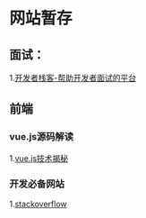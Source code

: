 # 网站暂存
## 面试：

1.[开发者栈客-帮助开发者面试的平台](https://www.developers.pub/wiki?category=%E5%89%8D%E7%AB%AF)

## 前端

### vue.js源码解读

1.[vue.js技术揭秘](https://ustbhuangyi.github.io/vue-analysis/v2/prepare/flow.html#%E4%B8%BA%E4%BB%80%E4%B9%88%E7%94%A8-flow)



### 开发必备网站

1.[stackoverflow](https://stackoverflow.com/)
